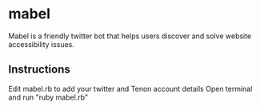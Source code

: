 # mabel
Mabel is a friendly twitter bot that helps users discover and solve website accessibility issues.

## Instructions
Edit mabel.rb to add your twitter and Tenon account details
Open terminal and run "ruby mabel.rb"
